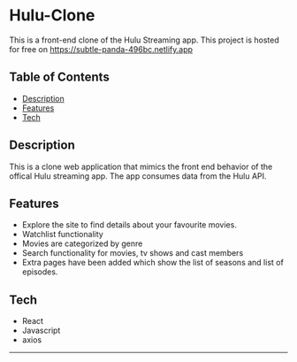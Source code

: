 # Hulu-Clone

This is a front-end clone of the Hulu Streaming app. This project is hosted for free on https://subtle-panda-496bc.netlify.app
<br>

## Table of Contents
- [Description](#description)
- [Features](#features)
- [Tech](#tech)

## Description
This is a clone web application that mimics the front end behavior of the offical Hulu streaming app. The app consumes data from the Hulu API.


## Features

- Explore the site to find details about your favourite movies.
- Watchlist functionality 
- Movies are categorized by genre
- Search functionality for movies, tv shows and cast members
- Extra pages have been added which show the list of seasons and list of episodes.

## Tech
* React
* Javascript
* axios

---
<br>
